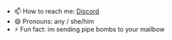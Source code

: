 - 📫 How to reach me: <a href="https://discordapp.com/users/338517945451806731">Discord</a>
- 😄 Pronouns: any / she/him
- ⚡ Fun fact: im sending pipe bombs to your mailbow

<!---
s6rp/s6rp is a ✨ special ✨ repository because its `README.md` (this file) appears on your GitHub profile.
You can click the Preview link to take a look at your changes.
--->
